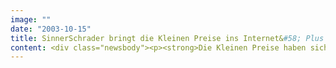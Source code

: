 ```yaml
---
image: ""
date: "2003-10-15"
title: SinnerSchrader bringt die Kleinen Preise ins Internet&#58; Plus Online Shop feiert Jubiläum
content: <div class="newsbody"><p><strong>Die Kleinen Preise haben sich im Internet verlaufen. Hilflos irren die sympathischen Werbeträger der Handelskette Plus auf prominenten Websites umher. Dabei wollen sie doch nur die Geburtstagsparty für den Plus Online Shop besuchen.</strong></p><p>Diese Story erzählt eine aktuelle Online-Kampagne, die SinnerSchrader für Plus realisiert hat. Plus feiert damit das zweijährige Jubiläum des Online-Shops, mit dem die Handelskette 2001 als erster Discounter an den Start ging.</p><p>Die Kampagne wird auf reichweitenstarken Werbeträgern wie T-Online, GMX und MSN geschaltet und bewirbt ein Jubiläums-Gewinnspiel. Die Kleinen Preise laufen in einer Flash-Animation über die Portalinhalte. Sie machen charmant auf einen Skyscraper am rechten Fensterrand aufmerksam, der das Gewinnspiel erläutert. Kreation und Mediaplanung liegen bei SinnerSchrader.</p><p>"Unsere Strategie kombiniert reichweitenstarke Websites mit aufmerksamkeitsstarken Sonderwerbeformen zu einer unverwechselbaren Kampagne", so Ralf Scharnhorst, Head of Media Services. SinnerSchrader bietet Strategie, Mediaplanung und -Einkauf sowie Kreation für Online-Kampagnen aus einer Hand. Zu den Kunden im Bereich Online Media gehören Mercedes-Benz, die Victoria Versicherungen und interRent.</p><p>Plus besticht durch ein im Discountbereich einzigartiges Marketing-Konzept. In Printmedien, Hörfunk, Fernsehen und Internet präsentiert sich der Discounter emotional und kundenorientiert mit den Kleinen Preisen, die spannende Geschichten erleben. Mit dieser Kommunikationsstrategie erreicht Plus rund 90 Prozent der deutschen Haushalte.</p><p><a class="news-backlink" href="/de/"><svg class="svg-ico svg-ico--arrow-left"><use xlink&#58;href="#arrow-down"></use></svg>Zurück zur Presse Übersicht</a></p></div>
---
```

